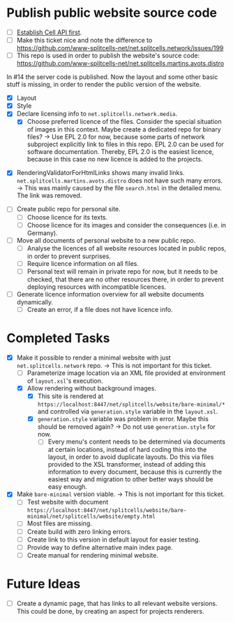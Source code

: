 # Publish public website source code
- [ ] [Establish Cell API first](2024-08-06-establish-cell-api.md).
- [ ] Make this ticket nice and note the difference to https://github.com/www-splitcells-net/net.splitcells.network/issues/199
- [ ] This repo is used in order to publish the website's source code: https://github.com/www-splitcells-net/net.splitcells.martins.avots.distro

In #14 the server code is published.
Now the layout and some other basic stuff is missing,
in order to render the public version of the website.

- [x] Layout
- [x] Style
- [x] Declare licensing info to `net.splitcells.network.media`.
    - [x] Choose preferred licence of the files. Consider the special situation of images in this context. Maybe create a dedicated repo for binary files? -> Use EPL 2.0 for now, because some parts of network subproject explicitly link to files in this repo. EPL 2.0 can be used for software documentation. Thereby, EPL 2.0 is the easiest licence, because in this case no new licence is added to the projects.
* [x] RenderingValidatorForHtmlLinks shows many invalid links.
  `net.splitcells.martins.avots.distro` does not have such many errors. -> This was mainly caused by the file `search.html` in the detailed menu. The link was removed.
- [ ] Create public repo for personal site.
    - [ ] Choose licence for its texts.
    - [ ] Choose licence for its images and consider the consequences (i.e. in Germany).
- [ ] Move all documents of personal website to a new public repo.
    - [ ] Analyse the licences of all website resources located in public repos, in order to prevent surprises.
    - [ ] Require licence information on all files.
    - [ ] Personal text will remain in private repo for now, but it needs to be checked, that there are no other resources there,
      in order to prevent deploying resources with incompatible licences.
- [ ] Generate licence information overview for all website documents dynamically.
    - [ ] Create an error, if a file does not have licence info.
# Completed Tasks
- [x] Make it possible to render a minimal website with just `net.splitcells.network` repo. -> This is not important for this ticket.
    - [ ] Parameterize image location via an XML file provided at environment of `layout.xsl`'s execution.
    - [x] Allow rendering without background images.
        - [x] This site is rendered at `https://localhost:8447/net/splitcells/website/bare-minimal/*`
          and controlled via `generation.style` variable in the `layout.xsl`.
        - [x] `generation.style` variable was problem in error. Maybe this should be removed again? -> Do not use `generation.style` for now.
            - [ ] Every menu's content needs to be determined via documents at certain locations, instead of hard coding this into the layout, in order to avoid duplicate layouts. Do this via files provided to the XSL transformer, instead of adding this information to every document, because this is currently the easiest way and migration to other better ways should be easy enough.
- [x] Make `bare-minimal` version viable. -> This is not important for this ticket.
    - [ ] Test website with document `https://localhost:8447/net/splitcells/website/bare-minimal/net/splitcells/website/empty.html`
    - [ ] Most files are missing.
    - [ ] Create build with zero linking errors.
    - [ ] Create link to this version in default layout for easier testing.
    - [ ] Provide way to define alternative main index page.
    - [ ] Create manual for rendering minimal website.
# Future Ideas
- [ ] Create a dynamic page, that has links to all relevant website versions. This could be done, by creating an aspect for projects renderers.